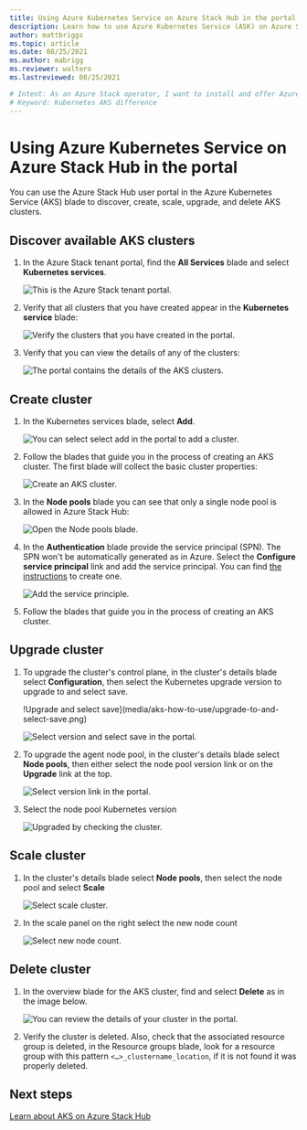 ```yaml
---
title: Using Azure Kubernetes Service on Azure Stack Hub in the portal
description: Learn how to use Azure Kubernetes Service (ASK) on Azure Stack Hub in the portal.
author: mattbriggs
ms.topic: article
ms.date: 08/25/2021
ms.author: mabrigg
ms.reviewer: waltero
ms.lastreviewed: 08/25/2021

# Intent: As an Azure Stack operator, I want to install and offer Azure Kubernetes Service on Azure Stack Hub so my supported user can offer containerized solutions.
# Keyword: Kubernetes AKS difference
---
```


# Using Azure Kubernetes Service on Azure Stack Hub in the portal

You can use the Azure Stack Hub user portal in the Azure Kubernetes Service (AKS) blade to discover, create, scale, upgrade, and delete AKS clusters.

## Discover available AKS clusters

1.  In the Azure Stack tenant portal, find the **All Services** blade and select **Kubernetes services**.

    ![This is the Azure Stack tenant portal.](media/aks-how-to-use/azure-stack-tenant-portal.png)

1.  Verify that all clusters that you have created appear in the **Kubernetes service** blade:

    ![Verify the clusters that you have created in the portal.](media/aks-how-to-use/all-clusters-that-you-have-created.png)

1.  Verify that you can view the details of any of the clusters:

    ![The portal contains the details of the AKS clusters.](media/aks-how-to-use/details-of-any-of-the-clusters.png)

## Create cluster

1.  In the Kubernetes services blade, select **Add**.

    ![You can select select add in the portal to add a cluster.](media/aks-how-to-use/select-add-cluster.png)

1.  Follow the blades that guide you in the process of creating an AKS cluster. The first blade will collect the basic cluster properties:

    ![Create an AKS cluster.](media/aks-how-to-use/create-an-aks-cluster.png.png)

1.  In the **Node pools** blade you can see that only a single node pool is allowed in Azure Stack Hub:

    ![Open the **Node pools** blade.](media/aks-how-to-use/open-the-node-pool-settings.png)

1.  In the **Authentication** blade provide the service principal (SPN). The SPN won't be automatically generated as in Azure. Select the **Configure service principal** link and add the service principal. You can find [the instructions](../operator/give-app-access-to-resources.md) to create one.

    ![Add the service principle.](media/aks-how-to-use/add-service-principal-to-aks.png)


2.  Follow the blades that guide you in the process of creating an AKS cluster.

## Upgrade cluster

1.  To upgrade the cluster's control plane, in the cluster's details blade select **Configuration**, then select the Kubernetes upgrade version to upgrade to and select save.

    !Upgrade and select save](media/aks-how-to-use/upgrade-to-and-select-save.png)

    ![Select version and select save in the portal.](media/aks-how-to-use/upgrade-to-select-version.png)

2. To upgrade the agent node pool, in the cluster's details blade select **Node pools**, then either select the node pool version link or on the **Upgrade** link at the top.

    ![Select version link in the portal.](media/aks-how-to-use/upgrade-agent-click-version.png)

3.  Select the node pool Kubernetes version

    ![Upgraded by checking the cluster.](media/aks-how-to-use/upgraded-by-checking-the-cluster.png)

## Scale cluster

1. In the cluster's details blade select **Node pools**, then select the node pool and select **Scale**

    ![Select scale cluster.](media/aks-how-to-use/select-scale.png)

2. In the scale panel on the right select the new node count

    ![Select new node count.](media/aks-how-to-use/select-node-count.png)

## Delete cluster

1.  In the overview blade for the AKS cluster, find and select **Delete** as in the image below.

    ![You can review the details of your cluster in the portal.](media/aks-how-to-use/delete-cluster.png)

2.  Verify the cluster is deleted. Also, check that the associated resource group is deleted, in the Resource groups blade, look for a resource group with this pattern `<…>_clustername_location`, if it is not found it was properly deleted.


## Next steps

[Learn about AKS on Azure Stack Hub](aks-overview.md)
